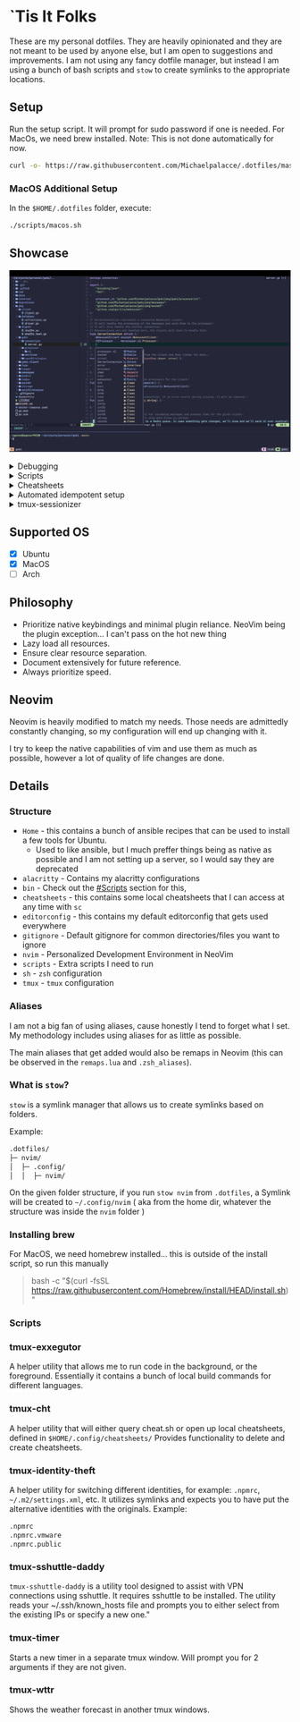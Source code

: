 # `Tis It Folks

These are my personal dotfiles. They are heavily opinionated and they are not meant to be used by anyone else,
but I am open to suggestions and improvements. I am not using any fancy dotfile manager, 
but instead I am using a bunch of bash scripts and `stow` to create symlinks to the appropriate locations.

## Setup

Run the setup script. It will prompt for sudo password if one is needed.
For MacOs, we need brew installed. Note: This is not done automatically for now.

```bash
curl -o- https://raw.githubusercontent.com/Michaelpalacce/.dotfiles/master/setup.sh | bash
```

### MacOS Additional Setup

In the `$HOME/.dotfiles` folder, execute:

```bash
./scripts/macos.sh
```

## Showcase

<p align="center">
<img src="images/Layout.png" alt="Layout">
</p>

<details>
    <summary>Debugging</summary>
    <img src="images/Debugging.png"/>
</details>

<details>
    <summary>Scripts</summary>
    <img src="images/Scripts.png"/>
</details>

<details>
    <summary>Cheatsheets</summary>
    <img src="images/cheatsheets.png"/>
</details>

<details>
    <summary>Automated idempotent setup</summary>
    <img src="images/Setup.png"/>
</details>

<details>
    <summary>tmux-sessionizer</summary>
    <img src="images/Sessionizer.png"/>
</details>

## Supported OS

- [x] Ubuntu
- [x] MacOS
- [ ] Arch

## Philosophy

- Prioritize native keybindings and minimal plugin reliance. NeoVim being the plugin exception... I can't pass on the hot new thing
- Lazy load all resources.
- Ensure clear resource separation.
- Document extensively for future reference.
- Always prioritize speed.

## Neovim

Neovim is heavily modified to match my needs. Those needs are admittedly constantly changing, so my configuration will end up 
changing with it.

I try to keep the native capabilities of vim and use them as much as possible, however a lot of quality of life changes are done.

## Details

### Structure

- `Home` - this contains a bunch of ansible recipes that can be used to install a few tools for Ubuntu.
    - Used to like ansible, but I much preffer things being as native as possible and I am not setting up a server, so I would say they are deprecated
- `alacritty` - Contains my alacritty configurations
- `bin` - Check out the [#Scripts](#scripts) section for this,
- `cheatsheets` - this contains some local cheatsheets that I can access at any time with `sc`
- `editorconfig` - this contains my default editorconfig that gets used everywhere
- `gitignore` - Default gitignore for common directories/files you want to ignore
- `nvim` - Personalized Development Environment in NeoVim
- `scripts` - Extra scripts I need to run
- `sh` - `zsh` configuration
- `tmux` - `tmux` configuration

### Aliases

I am not a big fan of using aliases, cause honestly I tend to forget what I set. My methodology includes using aliases for as little as possible.

The main aliases that get added would also be remaps in Neovim (this can be observed in the `remaps.lua` and `.zsh_aliases`).

### What is `stow`?

`stow` is a symlink manager that allows us to create symlinks based on folders.

Example:
```ascii
.dotfiles/
├─ nvim/
│  ├─ .config/
│  │  ├─ nvim/

```

On the given folder structure, if you run `stow nvim` from `.dotfiles`, a Symlink will be created to `~/.config/nvim` ( aka from the home dir, whatever the structure was inside the `nvim` folder )

### Installing brew

For MacOS, we need homebrew installed... this is outside of the install script, so run this manually

> bash -c "$(curl -fsSL https://raw.githubusercontent.com/Homebrew/install/HEAD/install.sh)"

### Scripts

### tmux-exxegutor

A helper utility that allows me to run code in the background, or the foreground. 
Essentially it contains a bunch of local build commands for different languages.

### tmux-cht

A helper utility that will either query cheat.sh or open up local cheatsheets, defined in `$HOME/.config/cheatsheets/`
Provides functionality to delete and create cheatsheets.

### tmux-identity-theft

A helper utility for switching different identities, for example: `.npmrc`, `~/.m2/settings.xml`, etc. It utilizes symlinks and expects you to have put the
alternative identities with the originals. Example:

```
.npmrc
.npmrc.vmware
.npmrc.public
```

### tmux-sshuttle-daddy

`tmux-sshuttle-daddy` is a utility tool designed to assist with VPN connections using sshuttle.
It requires sshuttle to be installed. 
The utility reads your ~/.ssh/known_hosts file and prompts you to either select from the existing IPs or specify a new one."

### tmux-timer

Starts a new timer in a separate tmux window. Will prompt you for 2 arguments if they are not given.

### tmux-wttr

Shows the weather forecast in another tmux windows.

